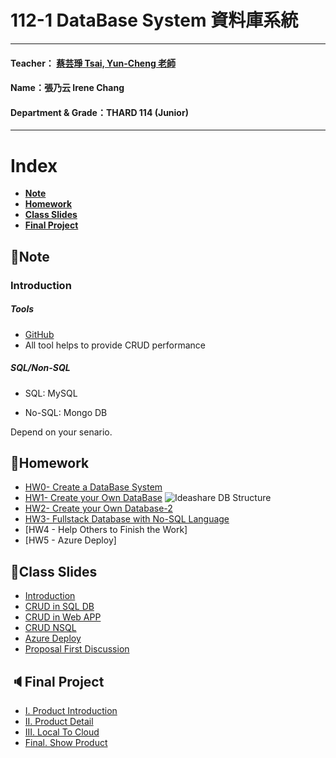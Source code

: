 # 112-1 DataBase System 資料庫系統
***
 #### Teacher： [蔡芸琤 Tsai, Yun-Cheng 老師](https://github.com/pecu?tab=repositories)
 #### Name：張乃云 Irene Chang
 #### Department & Grade：THARD 114 (Junior)
***
# Index

+ [**Note**](https://github.com/41071119H-Irene/DB#pencilnote)
+ [**Homework**](https://github.com/41071119H-Irene/DB#homework)
+ [**Class Slides**](https://github.com/41071119H-Irene/DB#class-slides)
+ [**Final Project**](https://github.com/41071119H-Irene/DB#Final-Project)

## :pencil:Note
### Introduction
##### Tools
- [GitHub](https://github.com/41071119H-Irene/DB)
- All tool helps to provide CRUD performance
##### SQL/Non-SQL
- SQL: MySQL

- No-SQL: Mongo DB

Depend on your senario.



## 🙌Homework
- [HW0- Create a DataBase System](https://youtu.be/xTVwxxSpk9M)
- [HW1- Create your Own DataBase](https://youtu.be/vE8n5R214kU)
![Ideashare DB Structure](https://github.com/41071119H-Irene/DB/assets/112916890/cb08e028-b1a9-4050-a7e5-fd5488f06666)
- [HW2- Create your Own Database-2](https://youtu.be/A8FNrgc0uQQ)
- [HW3- Fullstack Database with No-SQL Language](https://youtu.be/z_0wBd7xErk)
- [HW4 - Help Others to Finish the Work]
- [HW5 - Azure Deploy]

## 🫠Class Slides
- [Introduction](https://docs.google.com/presentation/d/1CP0D92DA8Ae8oyIKSquqUuTUpVqwLGT-14T32l9pf5U/edit#slide=id.g241186a303b_0_39)
- [CRUD in SQL DB](https://docs.google.com/presentation/d/1amn8pDX2Wx4N6ZjzhCGoQFJH4DqaRcQ2DJAdg3hbIrA/edit?usp=sharing)
- [CRUD in Web APP](https://docs.google.com/presentation/d/1053jwkOvLAdeQCDUJKq-c0NwxB3jOqlkiL244y0DPro/edit#slide=id.g23dd2219a46_0_124)
- [CRUD NSQL](https://docs.google.com/presentation/d/1J0ASP97LgjTQeKqTdm1vRhxh6MGya-C1D-8w7ykUPqE/edit#slide=id.g23dd2219a46_0_124)
- [Azure Deploy](https://docs.google.com/presentation/d/1g1mkza7Uufm9A4fwRI_fJRAcWf-QTFf9Jn00I8iiLM0/edit#slide=id.g23dd2219a46_0_124)
- [Proposal First Discussion](https://docs.google.com/presentation/d/18gjdy7pYScp5Z4H_IEvk5ET6Kb3d7rX_j3hsmNzCn-g/edit#slide=id.g23dd2219a46_0_124)
## 🔈Final Project
- [I. Product Introduction](https://www.youtube.com/watch?v=Nq2YzCqyY1Y)
- [II. Product Detail]()
- [III. Local To Cloud]()
- [Final. Show Product]()
